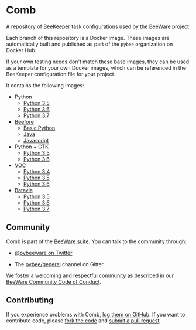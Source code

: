 Comb
====

A repository of [BeeKeeper](https://github.com/pybee/beekeeper) task configurations used by the [BeeWare](https://pybee.org) project.

Each branch of this repository is a Docker image. These images are automatically built and published as part of the `pybee` organization on Docker Hub.

If your own testing needs don't match these base images, they can be used as a template for your own Docker images, which can be referenced in the BeeKeeper configuration file for your project.

It contains the following images:

* Python
  - [Python 3.5](https://github.com/pybee/comb/tree/py35)
  - [Python 3.6](https://github.com/pybee/comb/tree/py36)
  - [Python 3.7](https://github.com/pybee/comb/tree/py37)
* [Beefore](https://github.com/pybee/beefore)
  - [Basic Python](https://github.com/pybee/comb/tree/beefore)
  - [Java](https://github.com/pybee/comb/tree/beefore-jaba)
  - [Javascript](https://github.com/pybee/comb/tree/beefore-javascript)
* Python + GTK
  - [Python 3.5](https://github.com/pybee/comb/tree/gtk-py35)
  - [Python 3.6](https://github.com/pybee/comb/tree/gtk-py36)
* [VOC](https://github.com/pybee/voc)
  - [Python 3.4](https://github.com/pybee/comb/tree/voc-py34)
  - [Python 3.5](https://github.com/pybee/comb/tree/voc-py35)
  - [Python 3.6](https://github.com/pybee/comb/tree/voc-py36)
* [Batavia](https://github.com/pybee/batavia)
  - [Python 3.5](https://github.com/pybee/comb/tree/batavia-py35)
  - [Python 3.6](https://github.com/pybee/comb/tree/batavia-py36)
  - [Python 3.7](https://github.com/pybee/comb/tree/batavia-py37)

Community
---------

Comb is part of the [BeeWare suite](http://pybee.org). You can talk to the community through:

* [@pybeeware on Twitter](https://twitter.com/pybeeware)

* The [pybee/general](https://gitter.im/pybee/general) channel on Gitter.

We foster a welcoming and respectful community as described in our [BeeWare Community Code of Conduct](http://pybee.org/community/behavior/).

Contributing
------------

If you experience problems with Comb, [log them on GitHub](https://github.com/pybee/comb/issues). If you want to contribute code, please [fork the code](https://github.com/pybee/comb) and [submit a pull request](https://github.com/pybee/comb/pulls).
